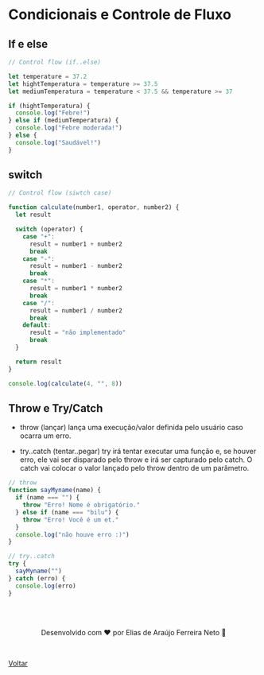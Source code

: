 # Condicionais e Controle de Fluxo

## If e else

```js
// Control flow (if..else)

let temperature = 37.2
let hightTemperatura = temperature >= 37.5
let mediumTemperatura = temperature < 37.5 && temperature >= 37

if (hightTemperatura) {
  console.log("Febre!")
} else if (mediumTemperatura) {
  console.log("Febre moderada!")
} else {
  console.log("Saudável!")
}
```

## switch

```js
// Control flow (siwtch case)

function calculate(number1, operator, number2) {
  let result

  switch (operator) {
    case "+":
      result = number1 + number2
      break
    case "-":
      result = number1 - number2
      break
    case "*":
      result = number1 * number2
      break
    case "/":
      result = number1 / number2
      break
    default:
      result = "não implementado"
      break
  }

  return result
}

console.log(calculate(4, "", 8))
```

## Throw e Try/Catch

- throw (lançar) lança uma execução/valor definida pelo usuário caso ocarra um erro.

- try..catch (tentar..pegar) try irá tentar executar uma função e, se houver erro, ele vai ser disparado pelo throw e irá ser capturado pelo catch. O catch vai colocar o valor lançado pelo throw dentro de um parâmetro.

```js
// throw
function sayMyname(name) {
  if (name === "") {
    throw "Erro! Nome é obrigatório."
  } else if (name === "bilu") {
    throw "Erro! Você é um et."
  }
  console.log("não houve erro :)")
}

// try..catch
try {
  sayMyname("")
} catch (erro) {
  console.log(erro)
}
```

<br>
<br>

<p align="center"> Desenvolvido com ❤ por Elias de Araújo Ferreira Neto 👋 <p>

<br>

<a href="../README.md">Voltar</a>
